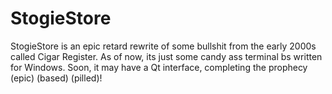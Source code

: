 # StogieStore

StogieStore is an epic retard rewrite of some bullshit from the early 2000s called Cigar Register. As of now, its just some candy ass terminal bs written for Windows. Soon, it may have a Qt interface, completing the prophecy (epic) (based) (pilled)! 
